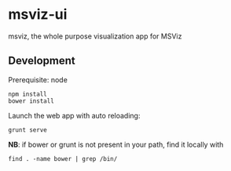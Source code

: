 msviz-ui
========

msviz, the whole purpose visualization app for MSViz

## Development
Prerequisite: node

    npm install
    bower install 
    
Launch the web app with auto reloading:

    grunt serve
    
**NB**: if bower or grunt is not present in your path, find it locally with 

    find . -name bower | grep /bin/
